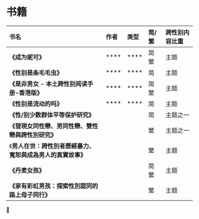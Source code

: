 # 书籍

| 书名 | 作者 | 类型 | 简/繁 | 跨性别内容比重 |
| :--- | :--- | :--- | :--- | :--- |
| **《成为妮可》** | \*\*\*\* | \*\*\*\* | 简繁 | 主题 |
| **《性别是条毛毛虫》** | \*\*\*\* | \*\*\*\* | 简 | 主题 |
| **《是非男女 - 本土跨性别阅读手册-香港版》** | \*\*\*\* | \*\*\*\* | 简繁 | 主题 |
| **《性别是流动的吗》** | \*\*\*\* | \*\*\*\* | 简 | 主题 |
| **《性/别少数群体平等保护研究》** |  |  | 简 | 主题之一 |
| **《發現女同性戀、男同性戀、雙性戀與跨性別研究》** |  |  | 繁 | 主题之一 |
| 《**男人在世：跨性別者歷經暴力、寬恕與成為男人的真實故事》** |  |  | 繁 | 主题 |
| **《丹麦女孩》** |  |  | 简繁 | 主题 |
| **《家有彩虹男孩：探索性別認同的路上母子同行》** |  |  | 繁 | 主题 |



